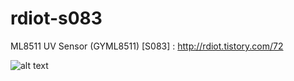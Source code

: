 # rdiot-s083
ML8511 UV Sensor (GYML8511) [S083] : http://rdiot.tistory.com/72

![alt text](http://cfile25.uf.tistory.com/image/225E9E3957D12AA91347CB)
